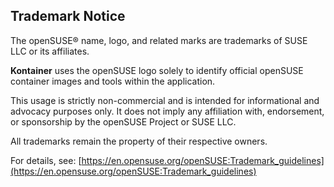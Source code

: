 ## Trademark Notice

The openSUSE® name, logo, and related marks are trademarks of SUSE LLC or its affiliates.

**Kontainer** uses the openSUSE logo solely to identify official openSUSE container images and tools within the application.

This usage is strictly non-commercial and is intended for informational and advocacy purposes only. It does not imply any affiliation with, endorsement, or sponsorship by the openSUSE Project or SUSE LLC.

All trademarks remain the property of their respective owners.

For details, see: [https://en.opensuse.org/openSUSE:Trademark_guidelines](https://en.opensuse.org/openSUSE:Trademark_guidelines)